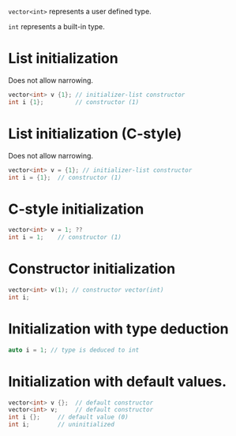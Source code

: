 `vector<int>` represents a user defined type.

`int` represents a built-in type.

# List initialization
Does not allow narrowing.
```c++
vector<int> v {1}; // initializer-list constructor
int i {1}; 	       // constructor (1)
```
# List initialization (C-style)
Does not allow narrowing.
```c++
vector<int> v = {1}; // initializer-list constructor
int i = {1};  // constructor (1)
```

# C-style initialization
```c++
vector<int> v = 1; ??
int i = 1;    // constructor (1)
```

# Constructor initialization
```c++
vector<int> v(1); // constructor vector(int)
int i;
```

# Initialization with type deduction
```c++
auto i = 1; // type is deduced to int
```
# Initialization with default values.
```c++
vector<int> v {};  // default constructor
vector<int> v;     // default constructor
int i {};     // default value (0)
int i;        // uninitialized
```
